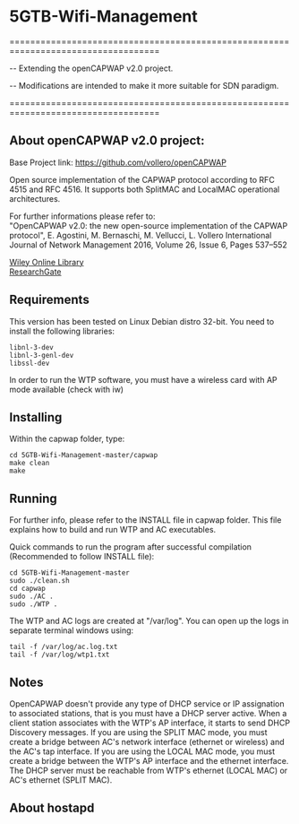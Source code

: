 # 5GTB-Wifi-Management
===================================================================================

-- Extending the openCAPWAP v2.0 project.                                    

-- Modifications are intended to make it more suitable for SDN paradigm.      

===================================================================================

## About openCAPWAP v2.0 project:

Base Project link: https://github.com/vollero/openCAPWAP

Open source implementation of the CAPWAP protocol according to RFC 4515 and RFC 4516.
It supports both SplitMAC and LocalMAC operational architectures.

For further informations please refer to: <br />
"OpenCAPWAP v2.0: the new open-source implementation of the CAPWAP protocol", E. Agostini, M. Bernaschi, M. Vellucci, L. Vollero
International Journal of Network Management 2016, Volume 26, Issue 6, Pages 537–552 <br />

[Wiley Online Library](http://onlinelibrary.wiley.com/doi/10.1002/nem.1949/abstract) <br />
[ResearchGate](https://www.researchgate.net/publication/307913953_OpenCAPWAP_v20_the_new_open-source_implementation_of_the_CAPWAP_protocol_OPENCAPWAP_V20)


## Requirements

This version has been tested on Linux Debian distro 32-bit.
You need to install the following libraries:
```
libnl-3-dev
libnl-3-genl-dev
libssl-dev
```

In order to run the WTP software, you must have a wireless card with AP mode available (check with iw)

## Installing

Within the capwap folder, type:
```
cd 5GTB-Wifi-Management-master/capwap
make clean
make
```

## Running
 
For further info, please refer to the INSTALL file in capwap folder.
This file explains how to build and run WTP and AC executables.

Quick commands to run the program after successful compilation (Recommended to follow INSTALL file):
```
cd 5GTB-Wifi-Management-master
sudo ./clean.sh
cd capwap
sudo ./AC .
sudo ./WTP .
```

The WTP and AC logs are created at "/var/log". 
You can open up the logs in separate terminal windows using:
```
tail -f /var/log/ac.log.txt
tail -f /var/log/wtp1.txt
```

## Notes

OpenCAPWAP doesn't provide any type of DHCP service or IP assignation to associated stations, that is you must have a DHCP server active. When a client station associates with the WTP's AP interface, it starts to send DHCP Discovery messages.
If you are using the SPLIT MAC mode, you must create a bridge between AC's network interface (ethernet or wireless) and the AC's tap interface.
If you are using the LOCAL MAC mode, you must create a bridge between the WTP's AP interface and the ethernet interface.
The DHCP server must be reachable from WTP's ethernet (LOCAL MAC) or AC's ethernet (SPLIT MAC).


## About hostapd








